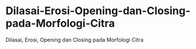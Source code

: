 # Dilasai-Erosi-Opening-dan-Closing-pada-Morfologi-Citra
Dilasai, Erosi, Opening dan Closing pada Morfologi Citra
